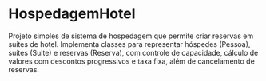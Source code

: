 # HospedagemHotel
Projeto simples de sistema de hospedagem que permite criar reservas em suítes de hotel. Implementa classes para representar hóspedes (Pessoa), suítes (Suite) e reservas (Reserva), com controle de capacidade, cálculo de valores com descontos progressivos e taxa fixa, além de cancelamento de reservas.
